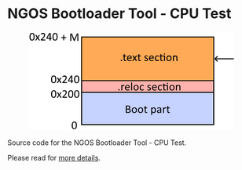 NGOS Bootloader Tool - CPU Test
===============================

<p align="center">
    <img src="https://github.com/Gris87/ngos/blob/master/src/os/bootloader_tools/cputest/Image%20structure.png?raw=true" alt="Image structure"/>
</p>

Source code for the NGOS Bootloader Tool - CPU Test.

Please read for [more details](../../../../docs/0.%20Intro/6.%20Source%20code/1.%20NGOS/5.%20Bootloader/1.%20Tools/2.%20CPU%20Test/README.md).
